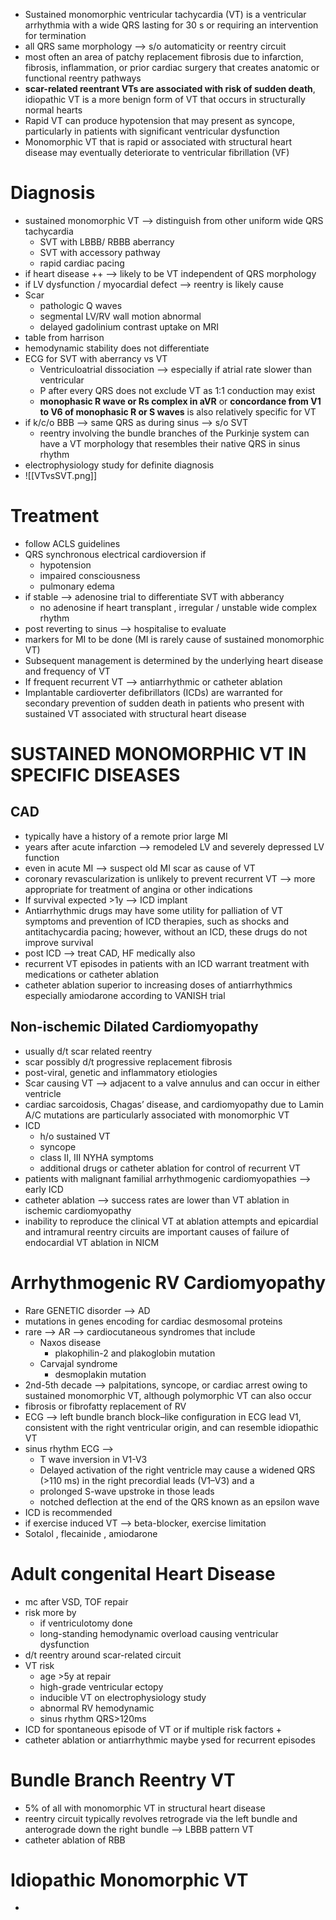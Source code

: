 - Sustained monomorphic ventricular tachycardia (VT) is a ventricular arrhythmia with a wide QRS lasting for 30 s or requiring an intervention for termination
- all QRS same morphology --> s/o automaticity or reentry circuit 
- most often an area of patchy replacement fibrosis due to infarction, fibrosis, inflammation, or prior cardiac surgery that creates anatomic or functional reentry pathways 
- **scar-related reentrant VTs are associated with risk of sudden death**, idiopathic VT is a more benign form of VT that occurs in structurally normal hearts
- Rapid VT can produce hypotension that may present as syncope, particularly in patients with significant ventricular dysfunction 
- Monomorphic VT that is rapid or associated with structural heart disease may eventually deteriorate to ventricular fibrillation (VF) 
# Diagnosis 
- sustained monomorphic VT --> distinguish from other uniform wide QRS tachycardia 
	- SVT with LBBB/ RBBB aberrancy 
	- SVT with accessory pathway 
	- rapid cardiac pacing 
- if heart disease ++ --> likely to be VT independent of QRS morphology 
- if LV dysfunction / myocardial defect --> reentry is likely cause 
- Scar 
	- pathologic Q waves 
	- segmental LV/RV wall motion abnormal 
	- delayed gadolinium contrast uptake on MRI 
- table from harrison 
- hemodynamic stability does not differentiate 
- ECG for SVT with aberrancy vs VT 
	- Ventriculoatrial dissociation --> especially if atrial rate slower than ventricular 
	- P after every QRS does not exclude VT as 1:1 conduction may exist 
	- **monophasic R wave or Rs complex in aVR** or **concordance from V1 to V6 of monophasic R or S waves** is also relatively specific for VT 
- if k/c/o BBB --> same QRS as during sinus --> s/o SVT 
	- reentry involving the bundle branches of the Purkinje system can have a VT morphology that resembles their native QRS in sinus rhythm 
- electrophysiology study for definite diagnosis 
- ![[VTvsSVT.png]]
# Treatment 
- follow ACLS guidelines 
- QRS synchronous electrical cardioversion if 
	- hypotension 
	- impaired consciousness 
	- pulmonary edema 
- if stable --> adenosine trial to differentiate SVT with abberancy 
	- no adenosine if heart transplant , irregular / unstable wide complex rhythm 
- post reverting to sinus --> hospitalise to evaluate 
- markers for MI to be done (MI is rarely cause of sustained monomorphic VT)
- Subsequent management is determined by the underlying heart disease and frequency of VT 
- If frequent recurrent VT --> antiarrhythmic or catheter ablation 
- Implantable cardioverter defibrillators (ICDs) are warranted for secondary prevention of sudden death in patients who present with sustained VT associated with structural heart disease 
# SUSTAINED MONOMORPHIC VT IN SPECIFIC DISEASES 
## CAD 
- typically have a history of a remote prior large MI 
- years after acute infarction --> remodeled LV and severely depressed LV function 
- even in acute MI --> suspect old MI scar as cause of VT 
- coronary revascularization is unlikely to prevent recurrent VT --> more appropriate for treatment of angina or other indications 
- If survival expected >1y --> ICD implant 
- Antiarrhythmic drugs may have some utility for palliation of VT symptoms and prevention of ICD therapies, such as shocks and antitachycardia pacing; however, without an ICD, these drugs do not improve survival 
- post ICD --> treat CAD, HF medically also 
- recurrent VT episodes in patients with an ICD warrant treatment with medications or catheter ablation 
- catheter ablation superior to increasing doses of antiarrhythmics especially amiodarone according to VANISH trial 
## Non-ischemic Dilated Cardiomyopathy 
- usually d/t scar related reentry 
- scar possibly d/t progressive replacement fibrosis 
- post-viral, genetic and inflammatory etiologies 
- Scar causing VT --> adjacent to a valve annulus and can occur in either ventricle
- cardiac sarcoidosis, Chagas’ disease, and cardiomyopathy due to Lamin A/C mutations are particularly associated with monomorphic VT 
- ICD 
	- h/o sustained VT 
	- syncope 
	- class II, III NYHA symptoms 
	- additional drugs or catheter ablation for control of recurrent VT 
- patients with malignant familial arrhythmogenic cardiomyopathies --> early ICD 
- catheter ablation --> success rates are lower than VT ablation in ischemic cardiomyopathy 
- inability to reproduce the clinical VT at ablation attempts and epicardial and intramural reentry circuits are important causes of failure of endocardial VT ablation in NICM 
# Arrhythmogenic RV Cardiomyopathy 
- Rare GENETIC disorder --> AD 
- mutations in genes encoding for cardiac desmosomal proteins 
- rare --> AR --> cardiocutaneous syndromes that include
	- Naxos disease 
		- plakophilin-2 and plakoglobin mutation 
	- Carvajal syndrome
		- desmoplakin mutation 
- 2nd-5th decade --> palpitations, syncope, or cardiac arrest owing to sustained monomorphic VT, although polymorphic VT can also occur
- fibrosis or fibrofatty replacement of RV 
- ECG --> left bundle branch block–like configuration in ECG lead V1, consistent with the right ventricular origin, and can resemble idiopathic VT
- sinus rhythm ECG --> 
	- T wave inversion in V1-V3 
	- Delayed activation of the right ventricle may cause a widened QRS (>110 ms) in the right precordial leads (V1–V3) and a 
	- prolonged S-wave upstroke in those leads 
	- notched deflection at the end of the QRS known as an epsilon wave 
- ICD is recommended 
- if exercise induced VT --> beta-blocker, exercise limitation 
- Sotalol , flecainide , amiodarone 
# Adult congenital Heart Disease 
- mc after VSD, TOF repair
- risk more by 
	- if ventriculotomy done 
	- long-standing hemodynamic overload causing ventricular dysfunction 
- d/t reentry around scar-related circuit 
- VT risk 
	- age >5y at repair 
	- high-grade ventricular ectopy 
	- inducible VT on electrophysiology study 
	- abnormal RV hemodynamic 
	- sinus rhythm QRS>120ms 
- ICD for spontaneous episode of VT or if multiple risk factors + 
- catheter ablation or antiarrhythmic maybe ysed for recurrent episodes 
# Bundle Branch Reentry VT 
- 5% of all with monomorphic VT in structural heart disease 
- reentry circuit typically revolves retrograde via the left bundle and anterograde down the right bundle --> LBBB pattern VT 
- catheter ablation of RBB 
# Idiopathic Monomorphic VT 
- 